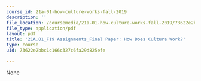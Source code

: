 ```yaml
---
course_id: 21a-01-how-culture-works-fall-2019
description: ''
file_location: /coursemedia/21a-01-how-culture-works-fall-2019/73622e2bbc1c166c327c6fa29d825efe_MIT21A_01F19_FinalPaper1_Ex1.pdf
file_type: application/pdf
layout: pdf
title: '21A.01_F19 Assignments_Final Paper: How Does Culture Work?'
type: course
uid: 73622e2bbc1c166c327c6fa29d825efe

---
```

None